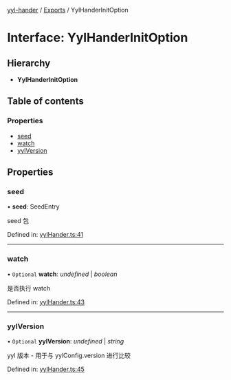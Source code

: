 [yyl-hander](../README.md) / [Exports](../modules.md) / YylHanderInitOption

# Interface: YylHanderInitOption

## Hierarchy

* **YylHanderInitOption**

## Table of contents

### Properties

- [seed](yylhanderinitoption.md#seed)
- [watch](yylhanderinitoption.md#watch)
- [yylVersion](yylhanderinitoption.md#yylversion)

## Properties

### seed

• **seed**: SeedEntry

seed 包

Defined in: [yylHander.ts:41](https://github.com/jackness1208/yyl-hander/blob/d810b2c/src/yylHander.ts#L41)

___

### watch

• `Optional` **watch**: *undefined* \| *boolean*

是否执行 watch

Defined in: [yylHander.ts:43](https://github.com/jackness1208/yyl-hander/blob/d810b2c/src/yylHander.ts#L43)

___

### yylVersion

• `Optional` **yylVersion**: *undefined* \| *string*

yyl 版本 - 用于与 yylConfig.version 进行比较

Defined in: [yylHander.ts:45](https://github.com/jackness1208/yyl-hander/blob/d810b2c/src/yylHander.ts#L45)

